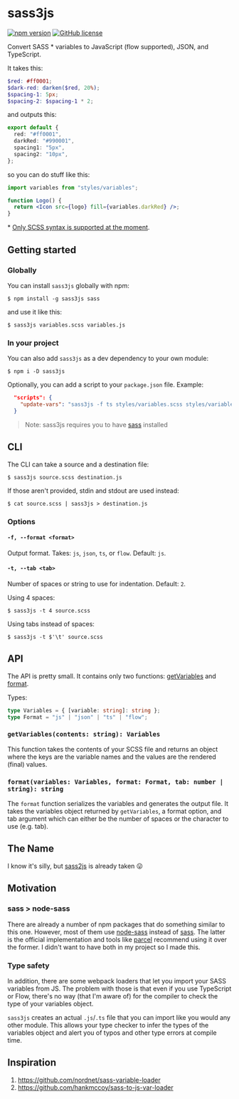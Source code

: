 # sass3js

[![npm version](https://img.shields.io/npm/v/sass3js.svg)](https://www.npmjs.com/package/sass3js) [![GitHub license](https://img.shields.io/badge/license-MIT-lightgrey.svg?maxAge=2592000)](LICENSE)

Convert SASS \* variables to JavaScript (flow supported), JSON, and TypeScript.

It takes this:

```scss
$red: #ff0001;
$dark-red: darken($red, 20%);
$spacing-1: 5px;
$spacing-2: $spacing-1 * 2;
```

and outputs this:

```ts
export default {
  red: "#ff0001",
  darkRed: "#990001",
  spacing1: "5px",
  spacing2: "10px",
};
```

so you can do stuff like this:

```jsx
import variables from "styles/variables";

function Logo() {
  return <Icon src={logo} fill={variables.darkRed} />;
}
```

\* [Only SCSS syntax is supported at the moment](https://github.com/aguzubiaga/sass3js/issues/2).

## Getting started

### Globally

You can install `sass3js` globally with npm:

```shell
$ npm install -g sass3js sass
```

and use it like this:

```shell
$ sass3js variables.scss variables.js
```

### In your project

You can also add `sass3js` as a dev dependency to your own module:

```shell
$ npm i -D sass3js
```

Optionally, you can add a script to your `package.json` file. Example:

```json
  "scripts": {
    "update-vars": "sass3js -f ts styles/variables.scss styles/variables.ts"
  }
```

> Note: sass3js requires you to have [sass](https://www.npmjs.com/package/sass) installed

## CLI

The CLI can take a source and a destination file:

```shell
$ sass3js source.scss destination.js
```

If those aren't provided, stdin and stdout are used instead:

```shell
$ cat source.scss | sass3js > destination.js
```

### Options

#### `-f, --format <format>`

Output format. Takes: `js`, `json`, `ts`, or `flow`. Default: `js`.

#### `-t, --tab <tab>`

Number of spaces or string to use for indentation. Default: `2`.

Using 4 spaces:

```shell
$ sass3js -t 4 source.scss
```

Using tabs instead of spaces:

```shell
$ sass3js -t $'\t' source.scss
```

## API

The API is pretty small. It contains only two functions: [getVariables](lib/variables.js#L6) and [format](lib/format.js).

Types:

```ts
type Variables = { [variable: string]: string };
type Format = "js" | "json" | "ts" | "flow";
```

### `getVariables(contents: string): Variables`

This function takes the contents of your SCSS file and returns an object where the keys are the variable names and the values are the rendered (final) values.

### `format(variables: Variables, format: Format, tab: number | string): string`

The `format` function serializes the variables and generates the output file. It takes the variables object returned by `getVariables`, a format option, and tab argument which can either be the number of spaces or the character to use (e.g. tab).

## The Name

I know it's silly, but [sass2js](https://www.npmjs.com/package/sass2js) is already taken 😛

## Motivation

### sass > node-sass

There are already a number of npm packages that do something similar to this one. However, most of them use [node-sass](https://www.npmjs.com/package/node-sass) instead of [sass](https://www.npmjs.com/package/sass). The latter is the official implementation and tools like [parcel](https://parceljs.org) recommend using it over the former. I didn't want to have both in my project so I made this.

### Type safety

In addition, there are some webpack loaders that let you import your SASS variables from JS. The problem with those is that even if you use TypeScript or Flow, there's no way (that I'm aware of) for the compiler to check the type of your variables object.

`sass3js` creates an actual `.js`/`.ts` file that you can import like you would any other module. This allows your type checker to infer the types of the variables object and alert you of typos and other type errors at compile time.

## Inspiration

1. https://github.com/nordnet/sass-variable-loader
2. https://github.com/hankmccoy/sass-to-js-var-loader
